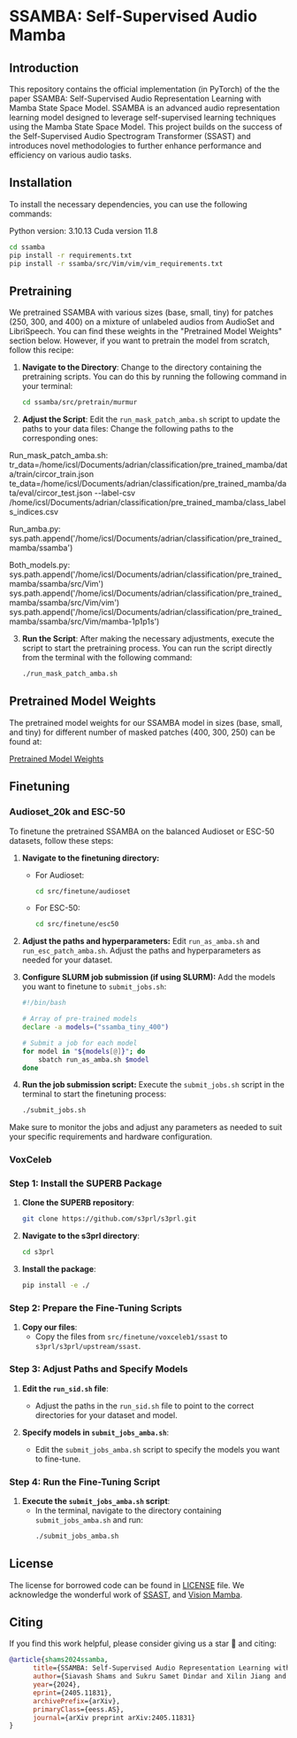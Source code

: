 # SSAMBA: Self-Supervised Audio Mamba


## Introduction
This repository contains the official implementation (in PyTorch) of the the paper SSAMBA: Self-Supervised Audio Representation Learning with Mamba State Space Model. SSAMBA is an advanced audio representation learning model designed to leverage self-supervised learning techniques using the Mamba State Space Model. This project builds on the success of the Self-Supervised Audio Spectrogram Transformer (SSAST) and introduces novel methodologies to further enhance performance and efficiency on various audio tasks. 

## Installation

To install the necessary dependencies, you can use the following commands:

Python version: 3.10.13
Cuda version 11.8 

```bash
cd ssamba
pip install -r requirements.txt
pip install -r ssamba/src/Vim/vim/vim_requirements.txt
```


## Pretraining

We pretrained SSAMBA with various sizes (base, small, tiny) for patches (250, 300, and 400) on a mixture of unlabeled audios from AudioSet and LibriSpeech. You can find these weights in the "Pretrained Model Weights" section below. However, if you want to pretrain the model from scratch, follow this recipe:

1. **Navigate to the Directory**: Change to the directory containing the pretraining scripts. You can do this by running the following command in your terminal:
    ```bash
    cd ssamba/src/pretrain/murmur
    ```

2. **Adjust the Script**: Edit the `run_mask_patch_amba.sh` script to update the paths to your data files:
Change the following paths to the corresponding ones: 

Run_mask_patch_amba.sh:
tr_data=/home/icsl/Documents/adrian/classification/pre_trained_mamba/data/train/circor_train.json
te_data=/home/icsl/Documents/adrian/classification/pre_trained_mamba/data/eval/circor_test.json
--label-csv /home/icsl/Documents/adrian/classification/pre_trained_mamba/class_labels_indices.csv 

Run_amba.py:
sys.path.append('/home/icsl/Documents/adrian/classification/pre_trained_mamba/ssamba')

Both_models.py: 
sys.path.append('/home/icsl/Documents/adrian/classification/pre_trained_mamba/ssamba/src/Vim')
sys.path.append('/home/icsl/Documents/adrian/classification/pre_trained_mamba/ssamba/src/Vim/vim')
sys.path.append('/home/icsl/Documents/adrian/classification/pre_trained_mamba/ssamba/src/Vim/mamba-1p1p1s')



3. **Run the Script**: After making the necessary adjustments, execute the script to start the pretraining process. You can run the script directly from the terminal with the following command:
    ```bash
    ./run_mask_patch_amba.sh
    ```

## Pretrained Model Weights

The pretrained model weights for our SSAMBA model in sizes (base, small, and tiny) for different number of masked patches (400, 300, 250) can be found at:

[Pretrained Model Weights](https://drive.google.com/drive/u/1/folders/1E1gf5SxdSByDJ16_WQvzTKn8lIoYtZiX)

## Finetuning

### Audioset_20k and ESC-50

To finetune the pretrained SSAMBA on the balanced Audioset or ESC-50 datasets, follow these steps:

1. **Navigate to the finetuning directory:**
   - For Audioset:
     ```bash
     cd src/finetune/audioset
     ```
   - For ESC-50:
     ```bash
     cd src/finetune/esc50
     ```

2. **Adjust the paths and hyperparameters:**
   Edit `run_as_amba.sh` and `run_esc_patch_amba.sh`. Adjust the paths and hyperparameters as needed for your dataset.

3. **Configure SLURM job submission (if using SLURM):**
   Add the models you want to finetune to `submit_jobs.sh`:
   ```bash
   #!/bin/bash

   # Array of pre-trained models
   declare -a models=("ssamba_tiny_400")

   # Submit a job for each model
   for model in "${models[@]}"; do
       sbatch run_as_amba.sh $model
   done
   ```

4. **Run the job submission script:**
   Execute the `submit_jobs.sh` script in the terminal to start the finetuning process:
   ```bash
   ./submit_jobs.sh
   ```

Make sure to monitor the jobs and adjust any parameters as needed to suit your specific requirements and hardware configuration.

### VoxCeleb 

### Step 1: Install the SUPERB Package

1. **Clone the SUPERB repository**:
   ```bash
   git clone https://github.com/s3prl/s3prl.git
   ```

2. **Navigate to the s3prl directory**:
   ```bash
   cd s3prl
   ```

3. **Install the package**:
   ```bash
   pip install -e ./
   ```

### Step 2: Prepare the Fine-Tuning Scripts

1. **Copy our files**:
   - Copy the files from `src/finetune/voxceleb1/ssast` to `s3prl/s3prl/upstream/ssast`.

### Step 3: Adjust Paths and Specify Models

1. **Edit the `run_sid.sh` file**:
   - Adjust the paths in the `run_sid.sh` file to point to the correct directories for your dataset and model.

2. **Specify models in `submit_jobs_amba.sh`**:
   - Edit the `submit_jobs_amba.sh` script to specify the models you want to fine-tune.

### Step 4: Run the Fine-Tuning Script

1. **Execute the `submit_jobs_amba.sh` script**:
   - In the terminal, navigate to the directory containing `submit_jobs_amba.sh` and run:
     ```bash
     ./submit_jobs_amba.sh
     ```



## License
The license for borrowed code can be found in [LICENSE](https://github.com/SiavashShams/ssamba/blob/main/LICENSE) file. 
We acknowledge the wonderful work of [SSAST](https://arxiv.org/abs/2110.09784), and [Vision Mamba](https://arxiv.org/abs/2401.09417). 

## Citing
If you find this work helpful, please consider giving us a star 🌟 and citing:

```bibtex
@article{shams2024ssamba,
      title={SSAMBA: Self-Supervised Audio Representation Learning with Mamba State Space Model},
      author={Siavash Shams and Sukru Samet Dindar and Xilin Jiang and Nima Mesgarani},
      year={2024},
      eprint={2405.11831},
      archivePrefix={arXiv},
      primaryClass={eess.AS},
      journal={arXiv preprint arXiv:2405.11831}
}

```
